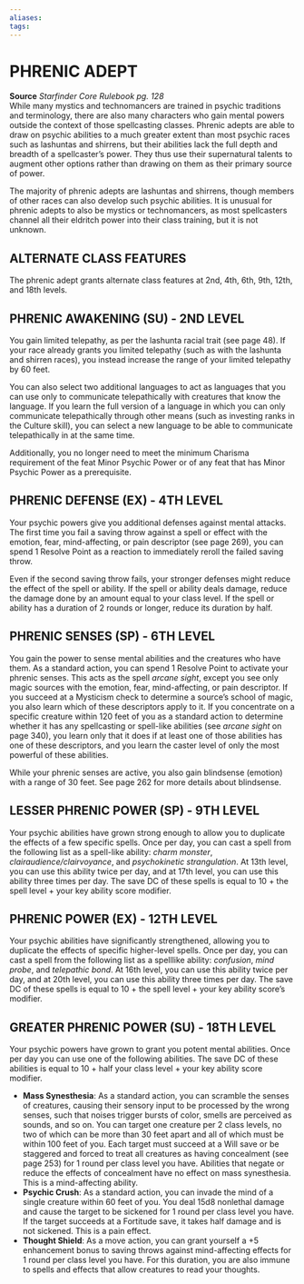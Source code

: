 ```yaml
---
aliases: 
tags: 
---
```

# PHRENIC ADEPT

**Source** _Starfinder Core Rulebook pg. 128_  
While many mystics and technomancers are trained in psychic traditions and terminology, there are also many characters who gain mental powers outside the context of those spellcasting classes. Phrenic adepts are able to draw on psychic abilities to a much greater extent than most psychic races such as lashuntas and shirrens, but their abilities lack the full depth and breadth of a spellcaster’s power. They thus use their supernatural talents to augment other options rather than drawing on them as their primary source of power.

The majority of phrenic adepts are lashuntas and shirrens, though members of other races can also develop such psychic abilities. It is unusual for phrenic adepts to also be mystics or technomancers, as most spellcasters channel all their eldritch power into their class training, but it is not unknown.

## ALTERNATE CLASS FEATURES

The phrenic adept grants alternate class features at 2nd, 4th, 6th, 9th, 12th, and 18th levels.  

## PHRENIC AWAKENING (SU) - 2ND LEVEL

You gain limited telepathy, as per the lashunta racial trait (see page 48). If your race already grants you limited telepathy (such as with the lashunta and shirren races), you instead increase the range of your limited telepathy by 60 feet.

You can also select two additional languages to act as languages that you can use only to communicate telepathically with creatures that know the language. If you learn the full version of a language in which you can only communicate telepathically through other means (such as investing ranks in the Culture skill), you can select a new language to be able to communicate telepathically in at the same time.

Additionally, you no longer need to meet the minimum Charisma requirement of the feat Minor Psychic Power or of any feat that has Minor Psychic Power as a prerequisite.

## PHRENIC DEFENSE (EX) - 4TH LEVEL

Your psychic powers give you additional defenses against mental attacks. The first time you fail a saving throw against a spell or effect with the emotion, fear, mind-affecting, or pain descriptor (see page 269), you can spend 1 Resolve Point as a reaction to immediately reroll the failed saving throw.

Even if the second saving throw fails, your stronger defenses might reduce the effect of the spell or ability. If the spell or ability deals damage, reduce the damage done by an amount equal to your class level. If the spell or ability has a duration of 2 rounds or longer, reduce its duration by half.

## PHRENIC SENSES (SP) - 6TH LEVEL

You gain the power to sense mental abilities and the creatures who have them. As a standard action, you can spend 1 Resolve Point to activate your phrenic senses. This acts as the spell _arcane sight_, except you see only magic sources with the emotion, fear, mind-affecting, or pain descriptor. If you succeed at a Mysticism check to determine a source’s school of magic, you also learn which of these descriptors apply to it. If you concentrate on a specific creature within 120 feet of you as a standard action to determine whether it has any spellcasting or spell-like abilities (see _arcane sight_ on page 340), you learn only that it does if at least one of those abilities has one of these descriptors, and you learn the caster level of only the most powerful of these abilities.

While your phrenic senses are active, you also gain blindsense (emotion) with a range of 30 feet. See page 262 for more details about blindsense.

## LESSER PHRENIC POWER (SP) - 9TH LEVEL

Your psychic abilities have grown strong enough to allow you to duplicate the effects of a few specific spells. Once per day, you can cast a spell from the following list as a spell-like ability: _charm monster_, _clairaudience/clairvoyance_, and _psychokinetic strangulation_. At 13th level, you can use this ability twice per day, and at 17th level, you can use this ability three times per day. The save DC of these spells is equal to 10 + the spell level + your key ability score modifier.  

## PHRENIC POWER (EX) - 12TH LEVEL

Your psychic abilities have significantly strengthened, allowing you to duplicate the effects of specific higher-level spells. Once per day, you can cast a spell from the following list as a spelllike ability: _confusion_, _mind probe_, and _telepathic bond_. At 16th level, you can use this ability twice per day, and at 20th level, you can use this ability three times per day. The save DC of these spells is equal to 10 + the spell level + your key ability score’s modifier.  

## GREATER PHRENIC POWER (SU) - 18TH LEVEL

Your psychic powers have grown to grant you potent mental abilities. Once per day you can use one of the following abilities. The save DC of these abilities is equal to 10 + half your class level + your key ability score modifier.

-   **Mass Synesthesia**: As a standard action, you can scramble the senses of creatures, causing their sensory input to be processed by the wrong senses, such that noises trigger bursts of color, smells are perceived as sounds, and so on. You can target one creature per 2 class levels, no two of which can be more than 30 feet apart and all of which must be within 100 feet of you. Each target must succeed at a Will save or be staggered and forced to treat all creatures as having concealment (see page 253) for 1 round per class level you have. Abilities that negate or reduce the effects of concealment have no effect on mass synesthesia. This is a mind-affecting ability.
-   **Psychic Crush**: As a standard action, you can invade the mind of a single creature within 60 feet of you. You deal 15d8 nonlethal damage and cause the target to be sickened for 1 round per class level you have. If the target succeeds at a Fortitude save, it takes half damage and is not sickened. This is a pain effect.
-   **Thought Shield**: As a move action, you can grant yourself a +5 enhancement bonus to saving throws against mind-affecting effects for 1 round per class level you have. For this duration, you are also immune to spells and effects that allow creatures to read your thoughts.